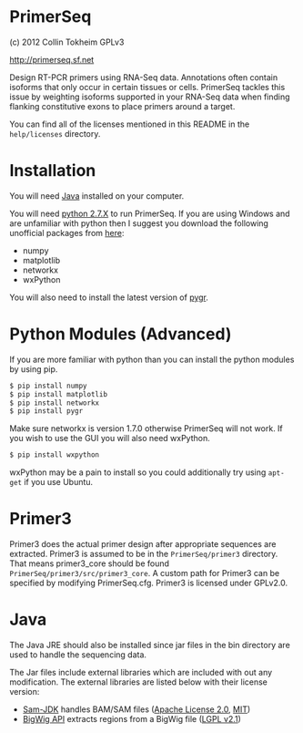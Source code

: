 PrimerSeq
=========

(c) 2012 Collin Tokheim GPLv3

http://primerseq.sf.net

Design RT-PCR primers using RNA-Seq data. 
Annotations often contain isoforms that only occur in 
certain tissues or cells. PrimerSeq tackles this issue by weighting 
isoforms supported in your RNA-Seq data when finding
flanking constitutive exons to place primers around a target.

You can find all of the licenses mentioned in this README in the `help/licenses` directory.

Installation
============

You will need [Java](http://www.oracle.com/technetwork/java/javase/downloads/java-se-jre-7-download-432155.html)
installed on your computer.

You will need [python 2.7.X](http://www.python.org/download/releases/2.7/) to run PrimerSeq.
If you are using Windows and are unfamiliar with python then I suggest you download the following
unofficial packages from [here](http://www.lfd.uci.edu/~gohlke/pythonlibs/):

* numpy
* matplotlib
* networkx
* wxPython

You will also need to install the latest version of [pygr](http://code.google.com/p/pygr/downloads/list).

Python Modules (Advanced)
=========================

If you are more familiar with python than you can install the python modules by using pip.  

```bash
$ pip install numpy
$ pip install matplotlib
$ pip install networkx
$ pip install pygr
```

Make sure networkx is version 1.7.0 otherwise PrimerSeq will not work.
If you wish to use the GUI you will also need wxPython.

```bash
$ pip install wxpython
```

wxPython may be a pain to install so you could additionally try using
`apt-get` if you use Ubuntu. 

Primer3
=======

Primer3 does the actual primer design after appropriate sequences are extracted.
Primer3 is assumed to be in the `PrimerSeq/primer3`
directory. That means primer3_core should be found `PrimerSeq/primer3/src/primer3_core`.
A custom path for Primer3 can be specified by modifying PrimerSeq.cfg. Primer3 is licensed
under GPLv2.0.

Java
====

The Java JRE should also be installed since jar files in the bin directory
are used to handle the sequencing data.

The Jar files include external libraries which are included with out any modification.
The external libraries are listed below with their license version:

* [Sam-JDK](http://picard.sourceforge.net/) handles BAM/SAM files ([Apache License 2.0](http://www.apache.org/licenses/LICENSE-2.0.html), [MIT](http://opensource.org/licenses/MIT))
* [BigWig API](http://code.google.com/p/bigwig/) extracts regions from a BigWig file ([LGPL v2.1](http://www.gnu.org/licenses/lgpl-2.1.html))

